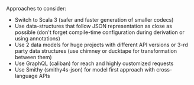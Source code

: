 Approaches to consider:
- Switch to Scala 3 (safer and faster generation of smaller codecs)
- Use data-structures that follow JSON representation as close as possible (don't forget compile-time configuration during derivation or using annotations)
- Use 2 data models for huge projects with different API versions or 3-rd party data structures (use chimney or ducktape for transformation between them)
- Use GraphQL (caliban) for reach and highly customized requests
- Use Smithy (smithy4s-json) for model first approach with cross-language APIs
